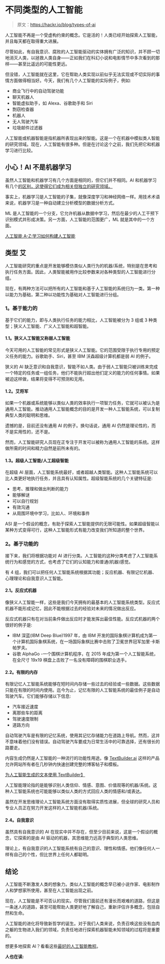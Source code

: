 # 不同类型的人工智能

> 原文：<https://hackr.io/blog/types-of-ai>

人工智能不再是一个受虚构约束的概念。它是活的！人类已经开始探索人工智能，并且每天都在取得重大进展。

尽管如此，有自我意识、腐败的人工智能驱动的实体拥有广泛的知识，并不顾一切地消灭人类，以拯救人类自身——正如我们在科幻小说和电影情节中多次看到的那样——甚至比遥远的可能性更远。

但没错，人工智能就在这里，它在帮助人类实现以前似乎无法实现或不切实际的事情方面做得相当好。今天，我们有几个人工智能的实际例子，例如:

*   商业飞行中的自动驾驶功能
*   聊天机器人
*   智能虚拟助手，如 Alexa、谷歌助手和 Siri
*   剽窃检查器
*   机器人
*   无人驾驶汽车
*   垃圾邮件过滤器

人工智能或机器智能是指机器所表现出来的智能。这是一个在机器中模拟类人智能的研究领域。现在，人工智能有很多种。但是在讨论这个之前，我们先把它和机器学习进行比较。

## **小心！AI 不是机器学习**

虽然人工智能和机器学习有几个方面是相同的，但它们并不相同。AI 和机器学习有几个[的区别，这使得它们成为相关但独立的研究领域。](https://hackr.io/blog/ai-vs-machine-learning)

事实上，机器学习是人工智能的子集，就像深度学习和神经网络一样。用技术术语来说，机器学习是一种自动建立分析模型的数据分析方式。

ML 是人工智能的一个分支，它允许机器从数据中学习，然后在最少的人工干预下识别模式并形成决策。另一方面，人工智能的范围更广，ML 就是其中的一个方面。

[人工智能 A-Z:学习如何构建人工智能](https://click.linksynergy.com/deeplink?id=jU79Zysihs4&mid=39197&murl=https%3A%2F%2Fwww.udemy.com%2Fcourse%2Fartificial-intelligence-az%2F)

## **类型** **艾**

人工智能研究的重点是开发能够模仿类似人类行为的机器/系统，特别是在思考和执行任务方面。因此，人类智能被用作比较参数来对各种类型的人工智能进行分组。

现在，有两种方法可以把所有的人工智能和基于人工智能的系统归为一类。第一种以能力为基础，第二种以功能性为基础对人工智能进行分组。

### **1。基于能力的**

基于它们的能力，即与人类执行任务的能力相比，人工智能被分为 3 组或 3 种类型；狭义人工智能、广义人工智能和超智能。

#### **1.1。狭义人工智能又称弱人工智能**

今天可用的人工智能的常见形式是狭义人工智能。它的范围受限于执行专用的预定义任务的能力。谷歌助手、Siri，甚至 IBM 沃森超级计算机都是弱 AI 的例子。

狭义的 AI 缺乏意识和自我意识，智能不如人类。由于弱人工智能只被训练来完成一个特定的任务或一组任务，他们不能执行超出他们定义的能力的任何事情。如果被迫这样做，结果将变得不可预测和无用。

#### **1.2。艾将军**

如果一个机器或系统能够以类似人类的效率执行一项智力任务，它就可以被认为是通用人工智能。推动通用人工智能概念的目的是开发一种人工智能系统，可以复制典型人类的聪明和思维。

遗憾的是，目前还没有通用 AI 的例子。换句话说，通用 AI 仍然是理论性的，而不是实用性的，还不是。

然而，人工智能研究人员现在正专注于开发可以被称为通用人工智能的系统。这样做所需的时间和精力自然是前所未有的。

#### **1.3。超级人工智能/人工超级智能**

在超级 AI 层面，人工智能系统最好，或者超越人类智能。这种人工智能系统可以比人类更好地执行任务，并且具有认知属性。超级智能系统的几个关键特征是:

*   思考、推理和做出判断的能力
*   能够解谜
*   可以自行规划
*   有效沟通
*   从周围环境中学习，比如人、环境和事件

ASI 是一个假设的概念，有助于探索人工智能提供的无限可能性。如果超级智能以某种方式变得可行，这种人工智能形式有能力改变我们所知道的整个世界。

### **2。基于功能的**

接下来，我们将根据功能对 AI 进行分类。人工智能的这种分类考虑了人工智能系统行为和感觉的方式，也考虑了它们的认知能力和普通(机器)感觉。

有 4 组，我们可以把任何人工智能系统根据其功能；反应机器、有限记忆机器、心理理论和自我意识人工智能。

#### **2.1。反应式机器**

像狭义人工智能一样，这些是我们今天拥有的最基本的人工智能系统类型。反应式机器不能形成记忆，因此不能根据过去的经验对未来的情况做出反应。

反应式机器只有在对当前条件做出反应时才能发挥出最佳性能。反应式机器的两个很好的例子是:

*   IBM 深蓝(IBM Deep Blue)1997 年，由 IBM 开发的国际象棋计算机成为第一个计算机国际象棋系统，在一场国际象棋比赛中击败了卫冕世界冠军加里·卡斯帕罗夫。
*   谷歌 AlphaGo -一个围棋计算机程序，在 2015 年成为第一个人工智能系统，在全尺寸 19x19 棋盘上击败了一名没有障碍的围棋职业选手。

#### **2.2。有限的内存**

有限记忆人工智能系统能够在短时间内存储一些过去的经验或一些数据。这些数据只能在有限的时间内使用。迄今为止，记忆有限的人工智能系统的最佳例子是自动驾驶汽车。它们能够存储以下信息:

*   汽车接近速度
*   离那些车的距离
*   驾驶速度限制
*   道路方向

自动驾驶汽车是有限的记忆系统，使用其记忆存储能力在道路上导航。然而，这并不意味着他们没有错误。自动驾驶汽车要成为日常生活中的可靠选择，还有很长的路要走。

内容生成仍然是人工智能的一种流行的功能性用途。像 [TextBuilder.ai](https://textbuilder.sjv.io/rnVQEd) 这样的产品允许网站所有者在几秒钟内快速创建完整的博客帖子和模板。

[为人工智能生成的文本使用 TextBuilder】](https://textbuilder.sjv.io/rnVQEd)

人工智能理论指的是能够识别人类信仰、情感、意图、价值观等的机器/系统。这种人工智能系统也可能能够以类似人类的方式回应人类的情感和/或表达。

虽然在开发思维理论人工智能系统方面没有取得实质性进展，但全球的研究人员和专业人员正在努力开发这样的人工智能机器/系统。

#### **2.4。自我意识**

虽然具有自我意识的 AI 在现实中并不存在，但至少目前来说，这是一个假设的概念，它探索的是由 AI 驱动的机器，其思维能力远高于典型的人类思维。

理论上，有自我意识的人工智能系统有自己的意识、理性和情感。他们像任何人一样有自己的个性，但比世界上任何人都聪明。

## **结论**

人工智能不断激发人类的想象力。类似人工智能的概念早已被小说作家、电影制作人和梦想家所使用，甚至在人工智能出现之前。

现在，人工智能是不可否认的现实。尽管我们面前还有漫长而艰难的道路，但这是一条迷人的道路，甚至可能帮助人类更好地了解自己，重新评估许多概念，包括自然和生命。

人工智能的进化将导致新哲学的诞生。对于我们人类来说，负责召唤这些没有血肉之躯的生物进入我们的领域，负责任地进行探索机器智能未知领域的过程将是重要的。

想更多地探索 AI？看看这些[最好的人工智能教程](https://hackr.io/tutorials/learn-artificial-intelligence-ai)。

**人也在读:**